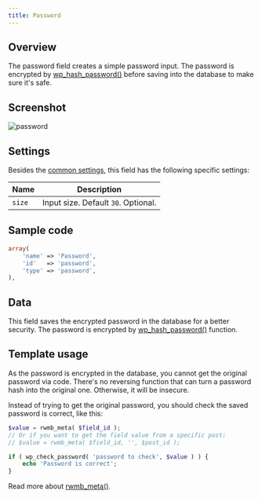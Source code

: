 ```yaml
---
title: Password
---
```


## Overview

The password field creates a simple password input. The password is encrypted by [wp_hash_password()](https://codex.wordpress.org/Function_Reference/wp_hash_password) before saving into the database to make sure it's safe.

## Screenshot

![password](https://i.imgur.com/xozZVMx.png)

## Settings

Besides the [common settings](/field-settings/), this field has the following specific settings:

Name | Description
--- | ---
`size` | Input size. Default `30`. Optional.

## Sample code

```php
array(
    'name' => 'Password',
    'id'   => 'password',
    'type' => 'password',
),
```

## Data

This field saves the encrypted password in the database for a better security. The password is encrypted by [wp_hash_password()](https://codex.wordpress.org/Function_Reference/wp_hash_password) function.

## Template usage

As the password is encrypted in the database, you cannot get the original password via code. There's no reversing function that can turn a password hash into the original one. Otherwise, it will be insecure.

Instead of trying to get the original password, you should check the saved password is correct, like this:

```php
$value = rwmb_meta( $field_id );
// Or if you want to get the field value from a specific post:
// $value = rwmb_meta( $field_id, '', $post_id );

if ( wp_check_password( 'password to check', $value ) ) {
    echo 'Password is correct';
}
```

Read more about [rwmb_meta()](/rwmb-meta/).
